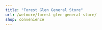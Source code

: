```yaml
---
title: "Forest Glen General Store"
url: /wetmore/forest-glen-general-store/
shop: convenience
---
```

